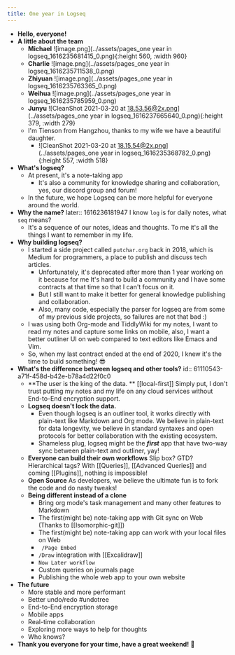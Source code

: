 ```yaml
---
title: One year in Logseq
---
```


- **Hello, everyone!**
- **A little about the team**
	- **Michael** 
	  ![image.png](../assets/pages_one year in logseq_1616235681415_0.png){:height 560, :width 960}
	- **Charlie**  ![image.png](../assets/pages_one year in logseq_1616235711538_0.png)
	- **Zhiyuan**
	  ![image.png](../assets/pages_one year in logseq_1616235763365_0.png)
	- **Weihua**
	  ![image.png](../assets/pages_one year in logseq_1616235785959_0.png)
	- **Junyu** 
	  ![CleanShot 2021-03-20 at 18.53.56@2x.png](../assets/pages_one year in logseq_1616237665640_0.png){:height 379, :width 279}
	- I'm Tienson from Hangzhou, thanks to my wife we have a beautiful daughter.
		- ![CleanShot 2021-03-20 at 18.15.54@2x.png](../assets/pages_one year in logseq_1616235368782_0.png){:height 557, :width 518}
- **What's logseq?**
	- At present, it's a note-taking app
		- It's also a community for knowledge sharing and collaboration, yes, our discord group and forum!
	- In the future, we hope Logseq can be more helpful for everyone around the world.
- **Why the name?**
  later:: 1616236181947
  I know `log` is for daily notes, what `seq` means?
	- It's a sequence of our notes, ideas and thoughts. To me it's all the things I want to remember in my life.
- **Why building logseq?**
	- I started a side project called `putchar.org` back in 2018, which is Medium for programmers, a place to publish and discuss tech articles.
		- Unfortunately, it's deprecated after more than 1 year working on it because for me It's hard to build a community and I have some contracts at that time so that I can't focus on it.
		- But I still want to make it better for general knowledge publishing and collaboration.
		- Also, many code, especially the parser for logseq are from some of my previous side projects, so failures are not that bad :)
	- I was using both Org-mode and TiddlyWiki for my notes, I want to read my notes and capture some links on mobile, also, I want a better outliner UI on web  compared to text editors like Emacs and Vim.
	- So, when my last contract ended at the end of 2020, I knew it's the time to build something! 😎
- **What's the difference between logseq and other tools?**
  id:: 61110543-a71f-458d-b42e-b78a4d22f0c0
	- **The user is the king of the data. ** [[local-first]]
	  Simply put, I don't trust putting my notes and my life on any cloud services without End-to-End encryption support.
	- **Logseq doesn't lock the data.**
		- Even though logseq is an outliner tool, it works directly with plain-text like Markdown and Org mode. We believe in plain-text for data longevity, we believe in standard syntaxes and open protocols for better collaboration with the existing ecosystem.
		- Shameless plug, logseq might be the **_first_** app that have two-way sync between plain-text and outliner, yay!
	- **Everyone can build their own workflows**
	  Slip box? GTD? Hierarchical tags? With [[Queries]], [[Advanced Queries]] and coming [[Plugins]], nothing is impossible!
	- **Open Source**
	  As developers, we believe the ultimate fun is to fork the code and do nasty tweaks!
	- **Being different instead of a clone**
		- Bring org mode's task management and many other features to Markdown
		- The first(might be) note-taking app with Git sync on Web (Thanks to [[Isomorphic-git]])
		- The first(might be) note-taking app can work with your local files on Web
		- ` /Page Embed`
		- `/Draw` integration with [[Excalidraw]]
		- `Now Later workflow`
		- Custom queries on journals page
		- Publishing the whole web app to your own website
- **The future**
	- More stable and more performant
	- Better undo/redo #undotree
	- End-to-End encryption storage
	- Mobile apps
	- Real-time collaboration
	- Exploring more ways to help for thoughts
	- Who knows?
- **Thank you everyone for your time, have a great weekend!** 🙏